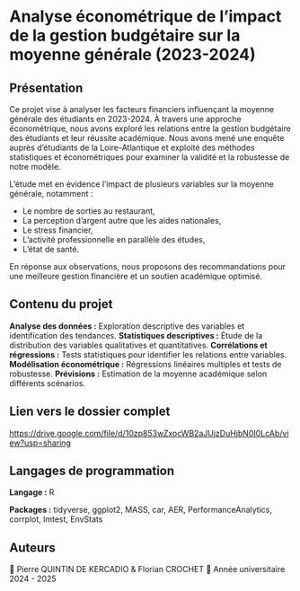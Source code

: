 # Analyse économétrique de l’impact de la gestion budgétaire sur la moyenne générale (2023-2024)

## Présentation

Ce projet vise à analyser les facteurs financiers influençant la moyenne générale des étudiants en 2023-2024. À travers une approche économétrique, nous avons exploré les relations entre la gestion budgétaire des étudiants et leur réussite académique. Nous avons mené une enquête auprès d’étudiants de la Loire-Atlantique et exploité des méthodes statistiques et économétriques pour examiner la validité et la robustesse de notre modèle.

L’étude met en évidence l’impact de plusieurs variables sur la moyenne générale, notamment :

- Le nombre de sorties au restaurant,
- La perception d’argent autre que les aides nationales,
- Le stress financier,
- L’activité professionnelle en parallèle des études,
- L’état de santé.

En réponse aux observations, nous proposons des recommandations pour une meilleure gestion financière et un soutien académique optimisé.

## Contenu du projet

**Analyse des données :** Exploration descriptive des variables et identification des tendances.
**Statistiques descriptives :** Étude de la distribution des variables qualitatives et quantitatives.
**Corrélations et régressions :** Tests statistiques pour identifier les relations entre variables.
**Modélisation économétrique :** Régressions linéaires multiples et tests de robustesse.
**Prévisions :** Estimation de la moyenne académique selon différents scénarios.

## Lien vers le dossier complet

https://drive.google.com/file/d/10zp853wZxocWB2aJUjzDuHjbN0I0LcAb/view?usp=sharing

## Langages de programmation

**Langage :** R

**Packages :** tidyverse, ggplot2, MASS, car, AER, PerformanceAnalytics, corrplot, lmtest, EnvStats 

## Auteurs

📌 Pierre QUINTIN DE KERCADIO & Florian CROCHET
📅 Année universitaire 2024 - 2025
